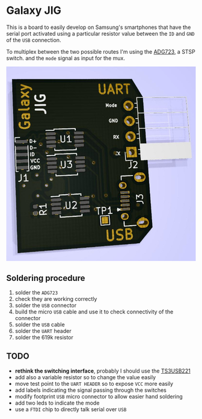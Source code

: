 # Galaxy JIG

This is a board to easily develop on Samsung's smartphones that have the serial
port activated using a particular resistor value between the ``ID`` and ``GND``
of the ``USB`` connection.

To multiplex between the two possible routes I'm using the
[ADG723](https://www.analog.com/media/en/technical-documentation/data-sheets/adg721_722_723.pdf),
a STSP switch. and the ``mode`` signal as input for the mux.

![](pcb.jpg)

## Soldering procedure

 1. solder the ``ADG723``
 2. check they are working correctly
 3. solder the ``USB`` connector
 4. build the micro ``USB`` cable and use it to check connectivity of the connector
 5. solder the ``USB`` cable
 6. solder the ``UART`` header
 7. solder the 619k resistor

## TODO

 - **rethink the switching interface**, probably I should use the [TS3USB221](https://www.ti.com/lit/ds/symlink/ts3usb221.pdf)
 - add also a variable resistor so to change the value easily
 - move test point to the ``UART HEADER`` so to expose ``VCC`` more easily
 - add labels indicating the signal passing through the switches
 - modify footprint ``USB`` micro connector to allow easier hand soldering
 - add two leds to indicate the mode
 - use a ``FTDI`` chip to directly talk serial over ``USB``

